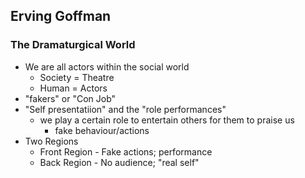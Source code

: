 ## Erving Goffman
### The Dramaturgical World
- We are all actors within the social world
	- Society = Theatre
	- Human = Actors
- "fakers" or "Con Job"
- "Self presentatiion" and the "role performances"
	- we play a certain role to entertain others for them to praise us
		- fake behaviour/actions
- Two Regions
	- Front Region - Fake actions; performance
	- Back Region - No audience; "real self"
